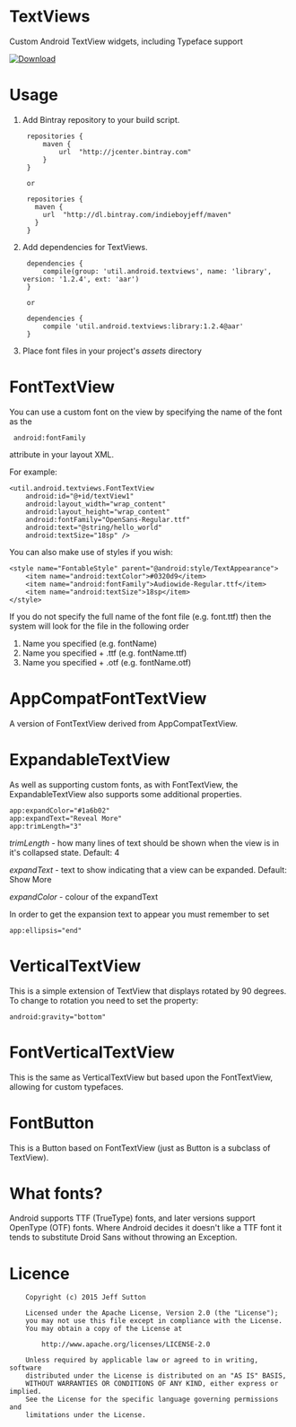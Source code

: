 TextViews
===================================
Custom Android TextView widgets, including Typeface support

[ ![Download](https://api.bintray.com/packages/indieboyjeff/maven/textviews/images/download.svg) ](https://bintray.com/indieboyjeff/maven/textviews/_latestVersion)



Usage
===================================

1. Add Bintray repository to your build script.

        repositories {
            maven {
                url  "http://jcenter.bintray.com" 
            }
        }
        
        or
        
        repositories {
          maven {
            url  "http://dl.bintray.com/indieboyjeff/maven" 
          }
        }
    
2. Add dependencies for TextViews.
        
        dependencies {
            compile(group: 'util.android.textviews', name: 'library', version: '1.2.4', ext: 'aar')
        }
        
        or
        
        dependencies {
            compile 'util.android.textviews:library:1.2.4@aar'
        }

3. Place font files in your project's _assets_ directory

FontTextView
============

You can use a custom font on the view by specifying the name of the font as the

     android:fontFamily
        
attribute in your layout XML.

For example:

    <util.android.textviews.FontTextView
        android:id="@+id/textView1"
        android:layout_width="wrap_content"
        android:layout_height="wrap_content"
        android:fontFamily="OpenSans-Regular.ttf"
        android:text="@string/hello_world"
        android:textSize="18sp" />


You can also make use of styles if you wish:

    <style name="FontableStyle" parent="@android:style/TextAppearance">
        <item name="android:textColor">#0320d9</item>
        <item name="android:fontFamily">Audiowide-Regular.ttf</item>
        <item name="android:textSize">18sp</item>
    </style>


If you do not specify the full name of the font file (e.g. font.ttf) then the system will look for the file in the following order
 
 1. Name you specified (e.g. fontName)
 2. Name you specified + .ttf (e.g. fontName.ttf)
 3. Name you specified + .otf (e.g. fontName.otf)


AppCompatFontTextView
=====================

A version of FontTextView derived from AppCompatTextView.


ExpandableTextView
==================

As well as supporting custom fonts, as with FontTextView, the ExpandableTextView also supports some additional properties.

    app:expandColor="#1a6b02"
    app:expandText="Reveal More"
    app:trimLength="3" 
    
*trimLength* - how many lines of text should be shown when the view is in it's collapsed state. Default: 4

*expandText* - text to show indicating that a view can be expanded. Default: Show More

*expandColor* - colour of the expandText

In order to get the expansion text to appear you must remember to set 

    app:ellipsis="end"
    

VerticalTextView
================

This is a simple extension of TextView that displays rotated by 90 degrees.  To change to rotation you need to set the property:

    android:gravity="bottom"
    

FontVerticalTextView
====================
    
This is the same as VerticalTextView but based upon the FontTextView, allowing for custom typefaces.


FontButton
==========

This is a Button based on FontTextView (just as Button is a subclass of TextView).


What fonts?
===================================
Android supports TTF (TrueType) fonts, and later versions support OpenType (OTF) fonts.
Where Android decides it doesn't like a TTF font it tends to substitute Droid Sans without throwing an Exception.


Licence
===================================
        
        Copyright (c) 2015 Jeff Sutton
        
        Licensed under the Apache License, Version 2.0 (the "License");
        you may not use this file except in compliance with the License.
        You may obtain a copy of the License at
        
            http://www.apache.org/licenses/LICENSE-2.0
        
        Unless required by applicable law or agreed to in writing, software
        distributed under the License is distributed on an "AS IS" BASIS,
        WITHOUT WARRANTIES OR CONDITIONS OF ANY KIND, either express or implied.
        See the License for the specific language governing permissions and
        limitations under the License.
<br/> 
